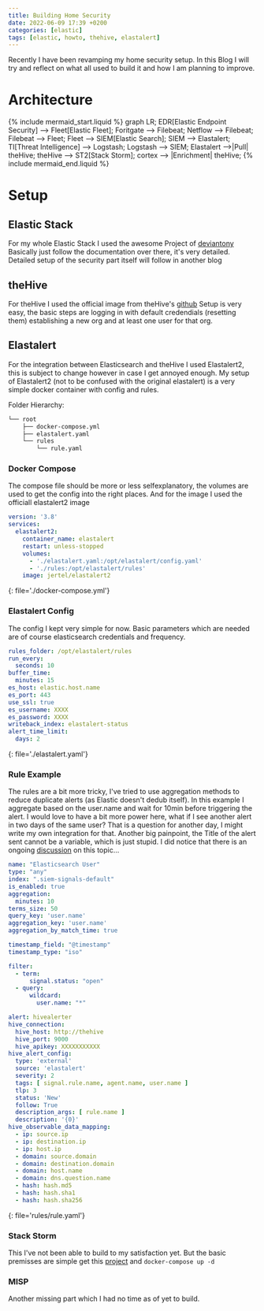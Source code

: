 ```yaml
---
title: Building Home Security
date: 2022-06-09 17:39 +0200
categories: [elastic]
tags: [elastic, howto, thehive, elastalert]
---
```


Recently I have been revamping my home security setup.
In this Blog I will try and reflect on what all used to build it and how I am planning to improve.

# Architecture

{% include mermaid_start.liquid %}
graph LR;
EDR[Elastic Endpoint Security] --> Fleet[Elastic Fleet];
Foritgate --> Filebeat;
Netflow --> Filebeat;
Filebeat --> Fleet;
Fleet --> SIEM[Elastic Search];
SIEM --> Elastalert;
TI[Threat Intelligence] --> Logstash;
Logstash --> SIEM;
Elastalert -->|Pull| theHive;
theHive --> ST2[Stack Storm];
cortex --> |Enrichment| theHive;
{% include mermaid_end.liquid %}

# Setup

## Elastic Stack

For my whole Elastic Stack I used the awesome Project of [deviantony](https://github.com/deviantony/docker-elk/tree/tls)
Basically just follow the documentation over there, it's very detailed.
Detailed setup of the security part itself will follow in another blog

## theHive

For theHive I used the official image from
theHive's [github](https://github.com/TheHive-Project/Docker-Templates/tree/main/docker/thehive4-berkleydb-cortex31)
Setup is very easy, the basic steps are logging in with default credendials (resetting them) establishing a new org and
at least one user for that org.

## Elastalert

For the integration between Elasticsearch and theHive I used Elastalert2,
this is subject to change however in case I get annoyed enough.
My setup of Elastalert2 (not to be confused with the original elastalert) is a very simple docker container with config
and rules.

Folder Hierarchy:

````bash
└── root
    ├── docker-compose.yml
    ├── elastalert.yaml
    └── rules
        └── rule.yaml
````

### Docker Compose

The compose file should be more or less selfexplanatory, the volumes are used to get the config into the right places.
And for the image I used the officiall elastalert2 image

````yaml
version: '3.8'
services:
  elastalert2:
    container_name: elastalert
    restart: unless-stopped
    volumes:
      - './elastalert.yaml:/opt/elastalert/config.yaml'
      - './rules:/opt/elastalert/rules'
    image: jertel/elastalert2
````

{: file='./docker-compose.yml'}

### Elastalert Config

The config I kept very simple for now.
Basic parameters which are needed are of course elasticsearch credentials and frequency.

````yaml
rules_folder: /opt/elastalert/rules
run_every:
  seconds: 10
buffer_time:
  minutes: 15
es_host: elastic.host.name
es_port: 443
use_ssl: true
es_username: XXXX
es_password: XXXX
writeback_index: elastalert-status
alert_time_limit:
  days: 2
````

{: file='./elastalert.yaml'}

### Rule Example

The rules are a bit more tricky, I've tried to use aggregation methods to reduce duplicate alerts
(as Elastic doesn't dedub itself).
In this example I aggregate based on the user.name and wait for 10min before triggering the alert.
I would love to have a bit more power here, what if I see another alert in two days of the same user?
That is a question for another day, I might write my own integration for that.
Another big painpoint, the Title of the alert sent cannot be a variable, which is just stupid.
I did notice that there is an ongoing [discussion](https://github.com/jertel/elastalert2/discussions/676) on this
topic...

````yaml
name: "Elasticsearch User"
type: "any"
index: ".siem-signals-default"
is_enabled: true
aggregation:
  minutes: 10
terms_size: 50
query_key: 'user.name'
aggregation_key: 'user.name'
aggregation_by_match_time: true

timestamp_field: "@timestamp"
timestamp_type: "iso"

filter:
  - term:
      signal.status: "open"
  - query:
      wildcard:
        user.name: "*"

alert: hivealerter
hive_connection:
  hive_host: http://thehive
  hive_port: 9000
  hive_apikey: XXXXXXXXXXX
hive_alert_config:
  type: 'external'
  source: 'elastalert'
  severity: 2
  tags: [ signal.rule.name, agent.name, user.name ]
  tlp: 3
  status: 'New'
  follow: True
  description_args: [ rule.name ]
  description: '{0}'
hive_observable_data_mapping:
  - ip: source.ip
  - ip: destination.ip
  - ip: host.ip
  - domain: source.domain
  - domain: destination.domain
  - domain: host.name
  - domain: dns.question.name
  - hash: hash.md5
  - hash: hash.sha1
  - hash: hash.sha256
````

{: file='rules/rule.yaml'}

### Stack Storm

This I've not been able to build to my satisfaction yet.
But the basic premisses are simple get this [project](https://github.com/StackStorm/st2-docker)
and ````docker-compose up -d````

### MISP

Another missing part which I had no time as of yet to build.

